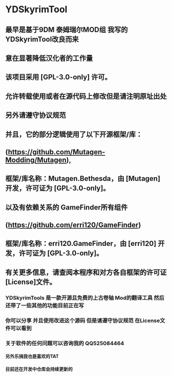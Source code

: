 # YDSkyrimTool
## 最早是基于9DM 泰姆瑞尔MOD组 我写的YDSkyrimTool改良而来
## 意在显著降低汉化者的工作量

## 该项目采用 [GPL-3.0-only] 许可。
## 允许转载使用或者在源代码上修改但是请注明原址出处 
## 另外请遵守协议规范

## 并且，它的部分逻辑使用了以下开源框架/库：
## (https://github.com/Mutagen-Modding/Mutagen),
## 框架/库名称：Mutagen.Bethesda，由 [Mutagen] 开发，许可证为 [GPL-3.0-only]。

## 以及有依赖关系的 GameFinder所有组件
## (https://github.com/erri120/GameFinder)
## 框架/库名称：erri120.GameFinder，由 [erri120] 开发，许可证为 [GPL-3.0-only]。

## 有关更多信息，请查阅本程序和对方各自框架的许可证[License]文件。

### YDSkyrimTools 是一款开源且免费的上古卷轴 Mod的翻译工具 然后还带了一些其他的功能目前正在写
### 你可以分享 并且使用改进这个源码 但是请遵守协议规范 在License文件可以看到
### 关于软件的任何问题可以咨询我的 QQ525084464

#### 另外乐捐我也是喜欢的TAT

#### 目前还在开发中仓库会持续更新的

